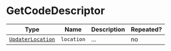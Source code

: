 # GetCodeDescriptor

Type|Name|Description|Repeated?
-|-|-|-
[`UpdaterLocation`](../enums/updaterlocation)|`location`|...|no